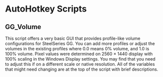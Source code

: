 # AutoHotkey Scripts

## GG_Volume

This script offers a very basic GUI that provides profile-like volume configurations for SteelSeries GG. You can add more profiles or adjust the volumes in the existing profiles where 0.0 means 0% volume, and 1.0 is 100% volume. Pixel values were determined on 2560 × 1440 display with 100% scaling in the Windows Display settings. You may find that you need to adjust this if on a different scale or native resolution. All of the variables that might need changing are at the top of the script with brief descriptions.